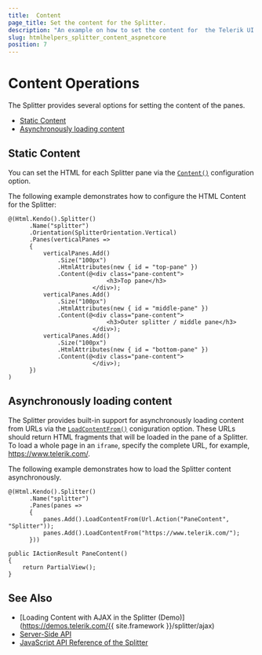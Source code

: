 ```yaml
---
title:  Content
page_title: Set the content for the Splitter.
description: "An example on how to set the content for  the Telerik UI Splitter HtmlHelper for {{ site.framework }}."
slug: htmlhelpers_splitter_content_aspnetcore
position: 7
---
```


# Content Operations

The Splitter provides several options for setting the content of the panes.
* [Static Content](#static-content)
* [Asynchronously loading content](#asynchronously-loading-content)

## Static Content

You can set the HTML for each Splitter pane via the [`Content()`](/api/Kendo.Mvc.UI.Fluent/SplitterPaneBuilder#contentsystemaction) configuration option.

The following example demonstrates how to configure the HTML Content for the Splitter:

```
@(Html.Kendo().Splitter()
      .Name("splitter")
      .Orientation(SplitterOrientation.Vertical)
      .Panes(verticalPanes =>
      {
          verticalPanes.Add()
              .Size("100px")
              .HtmlAttributes(new { id = "top-pane" })
              .Content(@<div class="pane-content">
                            <h3>Top pane</h3>
                        </div>);
          verticalPanes.Add()
              .Size("100px")
              .HtmlAttributes(new { id = "middle-pane" })
              .Content(@<div class="pane-content">
                            <h3>Outer splitter / middle pane</h3>
                        </div>);
          verticalPanes.Add()
              .Size("100px")
              .HtmlAttributes(new { id = "bottom-pane" })
              .Content(@<div class="pane-content">
                        </div>);
      })
)
```

## Asynchronously loading content

The Splitter provides built-in support for asynchronously loading content from URLs via the [`LoadContentFrom()`](/api/Kendo.Mvc.UI.Fluent/SplitterPaneBuilder#loadcontentfromsystemstring) coniguration option. These URLs should return HTML fragments that will be loaded in the pane of a Splitter. To load a whole page in an `iframe`, specify the complete URL, for example, https://www.telerik.com/.

The following example demonstrates how to load the Splitter content asynchronously.

```Razor
@(Html.Kendo().Splitter()
      .Name("splitter")
      .Panes(panes =>
      {
          panes.Add().LoadContentFrom(Url.Action("PaneContent", "Splitter"));
          panes.Add().LoadContentFrom("https://www.telerik.com/");
      }))
```
```Controller
public IActionResult PaneContent()
{
    return PartialView();
}
```

## See Also

* [Loading Content with AJAX in the Splitter (Demo)](https://demos.telerik.com/{{ site.framework }}/splitter/ajax)
* [Server-Side API](/api/splitter)
* [JavaScript API Reference of the Splitter](/api/javascript/ui/splitter)
